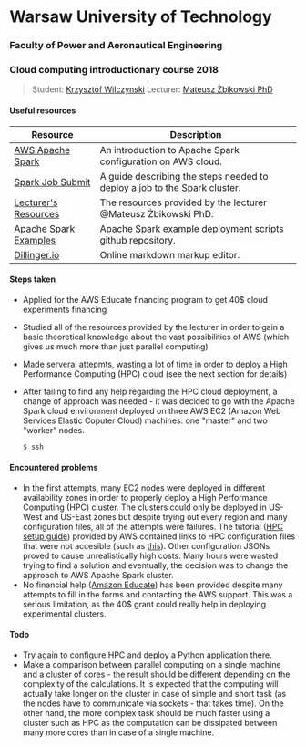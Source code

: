 # Warsaw University of Technology
### Faculty of Power and Aeronautical Engineering
### Cloud computing introductionary course 2018
> Student: [Krzysztof Wilczynski](https://www.linkedin.com/in/3sztof/)
> Lecturer: [Mateusz Żbikowski PhD](https://www.itc.pw.edu.pl/Pracownicy/Naukowo-dydaktyczni/Zbikowski-Mateusz)


#### Useful resources
| Resource | Description |
| ------ | ------ |
| [AWS Apache Spark](https://docs.aws.amazon.com/emr/latest/ReleaseGuide/emr-spark-launch.html?fbclid=IwAR3GsKrIUiocmdAGu4rKHiEmikA4nLQa9lnaVPbUdjvxx1bEZFmMBk6ra4s) | An introduction to Apache Spark configuration on AWS cloud. |
| [Spark Job Submit](https://aws.amazon.com/premiumsupport/knowledge-center/emr-submit-spark-job-remote-cluster/?fbclid=IwAR0rdkiXlKfh9iacYOV4wlcUsu8YZqbduxvhTYntg7afcIZAUB8kTYD-HWg) | A guide describing the steps needed to deploy a job to the Spark cluster. |
| [Lecturer's Resources ](https://docs.google.com/document/d/1AkiDFotQ2QgK_lsxTNmoq3mXpJUAl89Ekl6nlrApx_I/) | The resources provided by the lecturer @Mateusz Żbikowski PhD. |
| [Apache Spark Examples](https://github.com/apache/spark/tree/master/examples/src/main/) | Apache Spark example deployment scripts github repository. |
| [Dillinger.io](dillinger.io) | Online markdown markup editor. |



#### Steps taken
 - Applied for the AWS Educate financing program to get 40$ cloud experiments financing
 - Studied all of the resources provided by the lecturer in order to gain a basic theoretical knowledge about the vast possibilities of AWS (which gives us much more than just parallel computing)
 - Made serveral attepmts, wasting a lot of time in order to deploy a High Performance Computing (HPC) cloud (see the next section for details)
 - After failing to find any help regarding the HPC cloud deployment, a change of approach was needed - it was decided to go with the Apache Spark cloud environment deployed on three AWS EC2 (Amazon Web Services Elastic Coputer Cloud) machines: one "master" and two "worker" nodes.
   
   
    ```sh
    $ ssh
    ```



#### Encountered problems
 - In the first attempts, many EC2 nodes were deployed in different availability zones in order to properly deploy a High Performance Computing (HPC) cluster. The clusters could only be deployed in US-West and US-East zones but despite trying out every region and many configuration files, all of the attempts were failures. The tutorial ([HPC setup guide](https://aws.amazon.com/hpc/sc15/getting-started/)) provided by AWS contained links to HPC configuration files that were not accesible (such as [this](https://s3.amazonaws.com/cfncluster-public-scripts/cfncluster-simple-cfd.cfn.json)). Other configuration JSONs proved to cause unrealistically high costs. Many hours were wasted trying to find a solution and eventually, the decision was to change the approach to AWS Apache Spark cluster.
 - No financial help ([Amazon Educate](https://aws.amazon.com/education/awseducate/)) has been provided despite many attempts to fill in the forms and contacting the AWS support. This was a serious limitation, as the 40$ grant could really help in deploying experimental clusters.



#### Todo
 - Try again to configure HPC and deploy a Python application there.
 - Make a comparison between parallel computing on a single machine and a cluster of cores - the result should be different depending on the complexity of the calculations. It is expected that the computing will actually take longer on the cluster in case of simple and short task (as the nodes have to communicate via sockets - that takes time). On the other hand, the more complex task should be much faster using a cluster such as HPC as the computation can be dissipated between many more cores than in case of a single machine.
